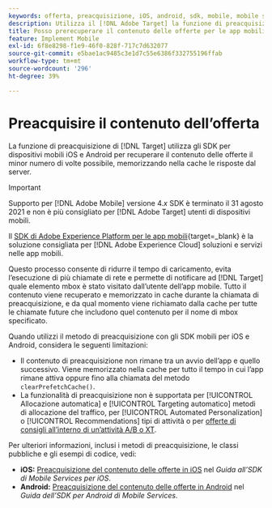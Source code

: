 ```yaml
---
keywords: offerta, preacquisizione, iOS, android, sdk, mobile, mobile sdk, $8
description: Utilizza il [!DNL Adobe Target] la funzione di preacquisizione preventiva negli SDK mobili per iOS e Android consente di recuperare il contenuto delle offerte il minor numero di volte possibile, memorizzando nella cache le risposte dal server.
title: Posso prerecuperare il contenuto delle offerte per le app mobili?
feature: Implement Mobile
exl-id: 6f8e8298-f1e9-46f0-828f-717c7d632077
source-git-commit: e5bae1ac9485c3e1d7c55e6386f332755196ffab
workflow-type: tm+mt
source-wordcount: '296'
ht-degree: 39%

---
```


# Preacquisire il contenuto dell’offerta

La funzione di preacquisizione di [!DNL Target] utilizza gli SDK per dispositivi mobili iOS e Android per recuperare il contenuto delle offerte il minor numero di volte possibile, memorizzando nella cache le risposte dal server.

>[!IMPORTANT]
>
>Supporto per [!DNL Adobe Mobile] versione 4.*x* SDK è terminato il 31 agosto 2021 e non è più consigliato per [!DNL Adobe Target] utenti di dispositivi mobili.
>
>Il [SDK di Adobe Experience Platform per le app mobili](https://developer.adobe.com/client-sdks/documentation/){target=_blank} è la soluzione consigliata per [!DNL Adobe Experience Cloud] soluzioni e servizi nelle app mobili.

Questo processo consente di ridurre il tempo di caricamento, evita l’esecuzione di più chiamate di rete e permette di notificare ad [!DNL Target] quale elemento mbox è stato visitato dall’utente dell’app mobile. Tutto il contenuto viene recuperato e memorizzato in cache durante la chiamata di preacquisizione, e da qual momento viene richiamato dalla cache per tutte le chiamate future che includono quel contenuto per il nome di mbox specificato.

Quando utilizzi il metodo di preacquisizione con gli SDK mobili per iOS e Android, considera le seguenti limitazioni:

* Il contenuto di preacquisizione non rimane tra un avvio dell’app e quello successivo. Viene memorizzato nella cache per tutto il tempo in cui l’app rimane attiva oppure fino alla chiamata del metodo `clearPrefetchCache()`.
* La funzionalità di preacquisizione non è supportata per [!UICONTROL Allocazione automatica] e [!UICONTROL Targeting automatico] metodi di allocazione del traffico, per [!UICONTROL Automated Personalization] o [!UICONTROL Recommendations] tipi di attività o per [offerte di consigli all’interno di un’attività A/B o XT](https://experienceleague.adobe.com/docs/target/using/recommendations/recommendations-as-an-offer.html).

Per ulteriori informazioni, inclusi i metodi di preacquisizione, le classi pubbliche e gli esempi di codice, vedi:

* **iOS:**  [Preacquisizione del contenuto delle offerte in iOS](https://experienceleague.adobe.com/docs/mobile-services/ios/target-ios/c-mob-target-prefetch-ios.html) nel *Guida all’SDK di Mobile Services per iOS*.
* **Android:**  [Preacquisizione del contenuto delle offerte in Android](https://experienceleague.adobe.com/docs/mobile-services/android/target-android/c-mob-target-prefetch-android.html) nel *Guida dell’SDK per Android di Mobile Services*.

